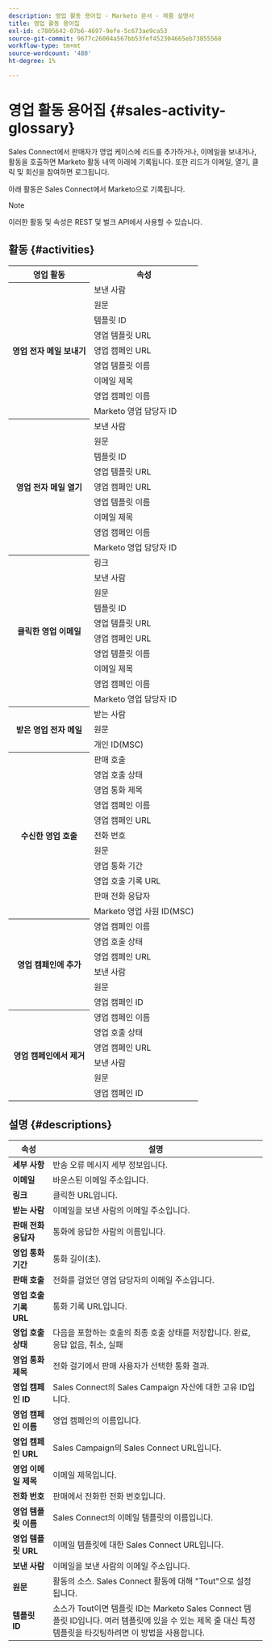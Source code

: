 ```yaml
---
description: 영업 활동 용어집 - Marketo 문서 - 제품 설명서
title: 영업 활동 용어집
exl-id: c7805642-07b6-4697-9efe-5c673ae9ca53
source-git-commit: 9677c26004a567bb53fef452304665eb73855568
workflow-type: tm+mt
source-wordcount: '480'
ht-degree: 1%

---
```


# 영업 활동 용어집 {#sales-activity-glossary}

Sales Connect에서 판매자가 영업 케이스에 리드를 추가하거나, 이메일을 보내거나, 활동을 호출하면 Marketo 활동 내역 아래에 기록됩니다. 또한 리드가 이메일, 열기, 클릭 및 회신을 참여하면 로그됩니다.

아래 활동은 Sales Connect에서 Marketo으로 기록됩니다.

>[!NOTE]
>
>이러한 활동 및 속성은 REST 및 벌크 API에서 사용할 수 있습니다.

## 활동 {#activities}

<table>
 <tr>
  <th>영업 활동</th>
  <th>속성</th>
 </tr>
 <tr>
  <th rowspan="9">영업 전자 메일 보내기</th>
  <td>보낸 사람</td>
 </tr>
 <tr>
  <td>원문</td>
 </tr>
 <tr>
  <td>템플릿 ID</td>
 </tr>
 <tr>
  <td>영업 템플릿 URL</td>
 </tr>
 <tr>
  <td>영업 캠페인 URL</td>
 </tr>
 <tr>
  <td>영업 템플릿 이름</td>
 </tr>
 <tr>
  <td>이메일 제목</td>
 </tr>
 <tr>
  <td>영업 캠페인 이름</td>
 </tr>
 <tr>
  <td>Marketo 영업 담당자 ID</td>
 </tr>
 <tr>
  <th rowspan="9">영업 전자 메일 열기</th>
  <td>보낸 사람</td>
 </tr>
 <tr>
  <td>원문</td>
 </tr>
 <tr>
  <td>템플릿 ID</td>
 </tr>
 <tr>
  <td>영업 템플릿 URL</td>
 </tr>
 <tr>
  <td>영업 캠페인 URL</td>
 </tr>
 <tr>
  <td>영업 템플릿 이름</td>
 </tr>
 <tr>
  <td>이메일 제목</td>
 </tr>
 <tr>
  <td>영업 캠페인 이름</td>
 </tr>
 <tr>
  <td>Marketo 영업 담당자 ID</td>
 </tr>
 <tr>
  <th rowspan="10">클릭한 영업 이메일</th>
  <td>링크</td>
 </tr>
 <tr>
  <td>보낸 사람</td>
 </tr>
 <tr>
  <td>원문</td>
 </tr>
 <tr>
  <td>템플릿 ID</td>
 </tr>
 <tr>
  <td>영업 템플릿 URL</td>
 </tr>
 <tr>
  <td>영업 캠페인 URL</td>
 </tr>
 <tr>
  <td>영업 템플릿 이름</td>
 </tr>
 <tr>
  <td>이메일 제목</td>
 </tr>
 <tr>
  <td>영업 캠페인 이름</td>
 </tr>
 <tr>
  <td>Marketo 영업 담당자 ID</td>
 </tr>
<tr>
  <th rowspan="3">받은 영업 전자 메일</th>
  <td>받는 사람</td>
 </tr>
 <tr>
  <td>원문</td>
 </tr>
 <tr>
  <td>개인 ID(MSC)</td>
 </tr>
 <tr>
  <th rowspan="11">수신한 영업 호출</th>
  <td>판매 호출</td>
 </tr>
 <tr>
  <td>영업 호출 상태</td>
 </tr>
 <tr>
  <td>영업 통화 제목</td>
 </tr>
 <tr>
  <td>영업 캠페인 이름</td>
 </tr>
 <tr>
  <td>영업 캠페인 URL</td>
 </tr>
 <tr>
  <td>전화 번호</td>
 </tr>
 <tr>
  <td>원문</td>
 </tr>
 <tr>
  <td>영업 통화 기간</td>
 </tr>
 <tr>
  <td>영업 호출 기록 URL</td>
 </tr>
  <tr>
  <td>판매 전화 응답자</td>
 </tr>
 <tr>
  <td>Marketo 영업 사원 ID(MSC)</td>
 </tr>
 <tr>
  <th rowspan="6">영업 캠페인에 추가</th>
  <td>영업 캠페인 이름</td>
 </tr>
 <tr>
  <td>영업 호출 상태</td>
 </tr>
 <tr>
  <td>영업 캠페인 URL</td>
 </tr>
 <tr>
  <td>보낸 사람</td>
 </tr>
 <tr>
  <td>원문</td>
 </tr>
 <tr>
  <td>영업 캠페인 ID</td>
 </tr>
 <tr>
  <th rowspan="6">영업 캠페인에서 제거</th>
  <td>영업 캠페인 이름</td>
 </tr>
 <tr>
  <td>영업 호출 상태</td>
 </tr>
 <tr>
  <td>영업 캠페인 URL</td>
 </tr>
 <tr>
  <td>보낸 사람</td>
 </tr>
 <tr>
  <td>원문</td>
 </tr>
 <tr>
  <td>영업 캠페인 ID</td>
 </tr>
</table>

## 설명 {#descriptions}

<table> 
 <tr>
  <th>속성</th>
  <th>설명</th>
 </tr>
 <tbody> 
 <tr> 
   <td><strong>세부 사항</strong></td> 
   <td>반송 오류 메시지 세부 정보입니다.</td> 
  </tr> 
  <tr> 
   <td><strong>이메일</strong></td> 
   <td>바운스된 이메일 주소입니다.</td> 
  </tr> 
  <tr> 
   <td><strong>링크</strong></td> 
   <td>클릭한 URL입니다.</td> 
  </tr> 
  <tr> 
   <td><strong>받는 사람</strong></td> 
   <td>이메일을 보낸 사람의 이메일 주소입니다.</td> 
  </tr>
  <tr> 
   <td><strong>판매 전화 응답자</strong></td> 
   <td>통화에 응답한 사람의 이름입니다.</td> 
  </tr>
  <tr> 
   <td><strong>영업 통화 기간</strong></td> 
   <td>통화 길이(초).</td> 
  </tr>
  <tr> 
   <td><strong>판매 호출</strong></td> 
   <td>전화를 걸었던 영업 담당자의 이메일 주소입니다.</td> 
  </tr>
  <tr> 
   <td><strong>영업 호출 기록 URL</strong></td> 
   <td>통화 기록 URL입니다.</td> 
  </tr>
  <tr> 
   <td><strong>영업 호출 상태</strong></td> 
   <td>다음을 포함하는 호출의 최종 호출 상태를 저장합니다. 완료, 응답 없음, 취소, 실패</td> 
  </tr>
  <tr> 
   <td><strong>영업 통화 제목</strong></td> 
   <td>전화 걸기에서 판매 사용자가 선택한 통화 결과.</td> 
  </tr>
  <tr> 
   <td><strong>영업 캠페인 ID</strong></td> 
   <td>Sales Connect의 Sales Campaign 자산에 대한 고유 ID입니다.</td> 
  </tr>
  <tr> 
   <td><strong>영업 캠페인 이름</strong></td> 
   <td>영업 캠페인의 이름입니다.</td> 
  </tr>
  <tr> 
   <td><strong>영업 캠페인 URL</strong></td> 
   <td>Sales Campaign의 Sales Connect URL입니다.</td> 
  </tr>
  <tr> 
   <td><strong>영업 이메일 제목</strong></td> 
   <td>이메일 제목입니다.</td> 
  </tr>
  <tr> 
   <td><strong>전화 번호</strong></td> 
   <td>판매에서 전화한 전화 번호입니다.</td> 
  </tr>
  <tr> 
   <td><strong>영업 템플릿 이름</strong></td> 
   <td>Sales Connect의 이메일 템플릿의 이름입니다.</td> 
  </tr>
  <tr> 
   <td><strong>영업 템플릿 URL</strong></td> 
   <td>이메일 템플릿에 대한 Sales Connect URL입니다.</td> 
  </tr>
  <tr> 
   <td><strong>보낸 사람</strong></td>
   <td>이메일을 보낸 사람의 이메일 주소입니다.</td> 
  </tr> 
  <tr> 
   <td><strong>원문</strong></td> 
   <td>활동의 소스. Sales Connect 활동에 대해 "Tout"으로 설정됩니다.</td> 
  </tr> 
  <tr> 
   <td><strong>템플릿 ID</strong></td> 
   <td>소스가 Tout이면 템플릿 ID는 Marketo Sales Connect 템플릿 ID입니다. 여러 템플릿에 있을 수 있는 제목 줄 대신 특정 템플릿을 타깃팅하려면 이 방법을 사용합니다.
</td> 
  </tr> 
 </tbody> 
</table>
